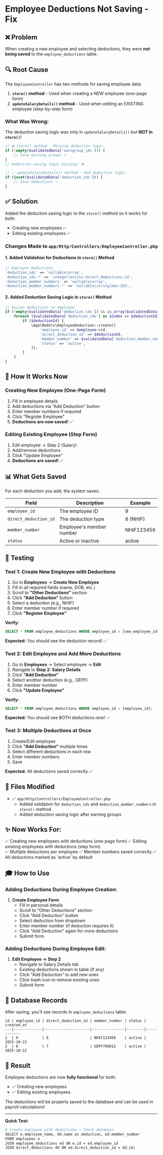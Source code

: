 # Employee Deductions Not Saving - Fix

## ❌ Problem
When creating a new employee and selecting deductions, they were **not being saved** to the `employee_deductions` table.

## 🔍 Root Cause

The `EmployeeController` has two methods for saving employee data:

1. **`store()` method** - Used when creating a NEW employee (one-page form)
2. **`updateSalaryDetails()` method** - Used when editing an EXISTING employee (step-by-step form)

### What Was Wrong:
The deduction saving logic was only in `updateSalaryDetails()` but **NOT in `store()`**!

```php
// ❌ store() method - Missing deduction logic
if (!empty($validatedData['earngroup_ids'])) {
    // Save earning groups ✓
}
// Deduction saving logic missing! ❌

// ✅ updateSalaryDetails() method - Had deduction logic
if (isset($validatedData['deduction_ids'])) {
    // Save deductions ✓
}
```

## ✅ Solution

Added the deduction saving logic to the `store()` method so it works for both:
- Creating new employees ✅
- Editing existing employees ✅

### Changes Made to `app/Http/Controllers/EmployeeController.php`

#### 1. Added Validation for Deductions in `store()` Method

```php
// Employee Deductions
'deduction_ids' => 'nullable|array',
'deduction_ids.*' => 'integer|exists:direct_deductions,id',
'deduction_member_numbers' => 'nullable|array',
'deduction_member_numbers.*' => 'nullable|string|max:255',
```

#### 2. Added Deduction Saving Logic in `store()` Method

```php
// Assign deductions to employee
if (!empty($validatedData['deduction_ids']) && is_array($validatedData['deduction_ids'])) {
    foreach ($validatedData['deduction_ids'] as $index => $deductionId) {
        if ($deductionId) {
            \App\Models\EmployeeDeduction::create([
                'employee_id' => $employee->id,
                'direct_deduction_id' => $deductionId,
                'member_number' => $validatedData['deduction_member_numbers'][$index] ?? null,
                'status' => 'active',
            ]);
        }
    }
}
```

## 🎯 How It Works Now

### Creating New Employee (One-Page Form)

1. Fill in employee details
2. Add deductions via "Add Deduction" button
3. Enter member numbers if required
4. Click "Register Employee"
5. **Deductions are now saved!** ✅

### Editing Existing Employee (Step Form)

1. Edit employee → Step 2 (Salary)
2. Add/remove deductions
3. Click "Update Employee"
4. **Deductions are saved!** ✅

## 📊 What Gets Saved

For each deduction you add, the system saves:

| Field | Description | Example |
|-------|-------------|---------|
| `employee_id` | The employee ID | 9 |
| `direct_deduction_id` | The deduction type | 6 (NHIF) |
| `member_number` | Employee's member number | NHIF123456 |
| `status` | Active or inactive | active |

## 🧪 Testing

### Test 1: Create New Employee with Deductions

1. Go to **Employees** → **Create New Employee**
2. Fill in all required fields (name, DOB, etc.)
3. Scroll to **"Other Deductions"** section
4. Click **"Add Deduction"** button
5. Select a deduction (e.g., NHIF)
6. Enter member number if required
7. Click **"Register Employee"**

**Verify:**
```sql
SELECT * FROM employee_deductions WHERE employee_id = [new_employee_id];
```

**Expected:** You should see the deduction record! ✅

### Test 2: Edit Employee and Add More Deductions

1. Go to **Employees** → Select employee → **Edit**
2. Navigate to **Step 2: Salary Details**
3. Click **"Add Deduction"**
4. Select another deduction (e.g., GEPF)
5. Enter member number
6. Click **"Update Employee"**

**Verify:**
```sql
SELECT * FROM employee_deductions WHERE employee_id = [employee_id];
```

**Expected:** You should see BOTH deductions now! ✅

### Test 3: Multiple Deductions at Once

1. Create/Edit employee
2. Click **"Add Deduction"** multiple times
3. Select different deductions in each row
4. Enter member numbers
5. Save

**Expected:** All deductions saved correctly ✅

## 🔧 Files Modified

- ✅ `app/Http/Controllers/EmployeeController.php`
  - Added validation for `deduction_ids` and `deduction_member_numbers` in `store()` method
  - Added deduction saving logic after earning groups

## ✨ Now Works For:

✅ Creating new employees with deductions (one-page form)
✅ Editing existing employees with deductions (step form)  
✅ Multiple deductions per employee
✅ Member numbers saved correctly
✅ All deductions marked as 'active' by default

## 🎓 How to Use

### Adding Deductions During Employee Creation:

1. **Create Employee Form**
   - Fill in personal details
   - Scroll to "Other Deductions" section
   - Click "Add Deduction" button
   - Select deduction from dropdown
   - Enter member number (if deduction requires it)
   - Click "Add Deduction" again for more deductions
   - Submit form

### Adding Deductions During Employee Edit:

1. **Edit Employee → Step 2**
   - Navigate to Salary Details tab
   - Existing deductions shown in table (if any)
   - Click "Add Deduction" to add new ones
   - Click trash icon to remove existing ones
   - Submit form

## 📝 Database Records

After saving, you'll see records in `employee_deductions` table:

```
id | employee_id | direct_deduction_id | member_number | status | created_at
---|-------------|---------------------|---------------|--------|------------
1  | 9           | 6                   | NHIF123456    | active | 2025-10-22
2  | 9           | 7                   | GEPF789012    | active | 2025-10-22
```

## 🎉 Result

Employee deductions are now **fully functional** for both:
- ✅ Creating new employees
- ✅ Editing existing employees

The deductions will be properly saved to the database and can be used in payroll calculations!

---

**Quick Test:**
```bash
# Create employee with deductions → Check database
SELECT e.employee_name, dd.name as deduction, ed.member_number
FROM employees e
JOIN employee_deductions ed ON e.id = ed.employee_id
JOIN direct_deductions dd ON ed.direct_deduction_id = dd.id;
```

